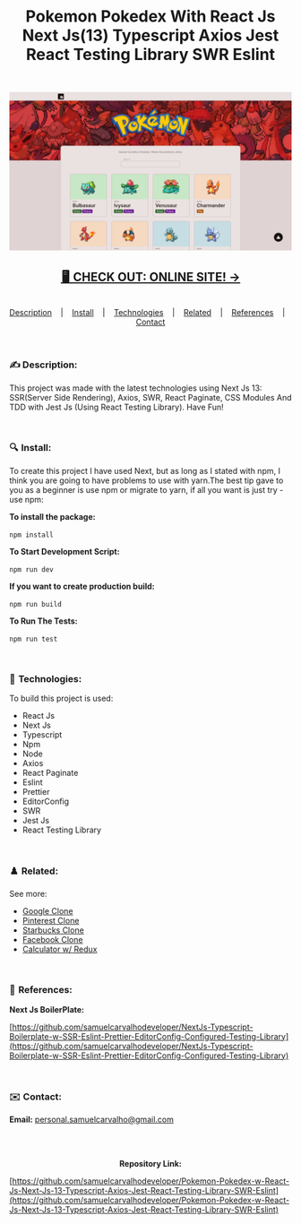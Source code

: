 <h1 align="center">
Pokemon Pokedex With React Js Next Js(13) Typescript Axios Jest React Testing Library SWR Eslint
</h1>

<br />

![](./READMEThumbnail.png)

<h2 align="center"><a href="https://samuelcarvalho.vercel.app/projects/pokemon" align="center"> 🖥️  CHECK OUT: ONLINE SITE! -></a></h2>

<br/>

<div align="center">
  <a href="#description">Description</a> &nbsp;&nbsp;&nbsp;|&nbsp;&nbsp;&nbsp <a href="#install">Install</a> &nbsp;&nbsp;&nbsp;|&nbsp;&nbsp;&nbsp <a href="#technologies">Technologies</a> &nbsp;&nbsp;&nbsp;|&nbsp;&nbsp;&nbsp <a href="#related">Related</a> &nbsp;&nbsp;&nbsp;|&nbsp;&nbsp;&nbsp <a href="#references">References</a> &nbsp;&nbsp;&nbsp;|&nbsp;&nbsp;&nbsp <a href="#contact">Contact</a>
</div>

<br />
<br />

<h3 id="description">✍️ Description:</h3>

<p>This project was made with the latest technologies using Next Js 13: SSR(Server Side Rendering), Axios, SWR, React Paginate, CSS Modules And TDD with Jest Js (Using React Testing Library). Have Fun!</p>

<br />

<h3 id="install">🔍  Install:</h3>

<p>To create this project I have used Next, but as long as I stated with npm, I think you are going to have problems to use with yarn.The best tip gave to you as a beginner is use npm or migrate to yarn, if all you want is just try - use npm:<p>

**To install the package:**

`npm install`

**To Start Development Script:**

`npm run dev`

**If you want to create production build:**

`npm run build`

**To Run The Tests:**

`npm run test`

<br />

<h3 id="technologies">🚀  Technologies:</h3>

<p>To build this project is used:</p>

- React Js
- Next Js
- Typescript
- Npm
- Node
- Axios
- React Paginate
- Eslint
- Prettier
- EditorConfig
- SWR
- Jest Js
- React Testing Library

<br />

<h3 id="related">♟️  Related:</h3>

See more:

<ul>
  <li><a href="https://github.com/samuelcarvalhodeveloper/Google-Clone-w-React-Js-Typescript-Styled-Components-Prettier-Eslint-EditorConfig">Google Clone</a></li>
  <li><a href="https://github.com/samuelcarvalhodeveloper/Pinterest-Clone-w-React-Js-Typescript-Styled-Components-Prettier-Eslint-EditorConfig">Pinterest Clone</a></li>
  <li><a href="https://github.com/samuelcarvalhodeveloper/Starbucks-Clone-w-React-Js-Typescript-Context-Api-Styled-Components-Prettier-Eslint-EditorConfig">Starbucks Clone</a></li>
  <li><a href="https://github.com/samuelcarvalhodeveloper/Facebook-Clone-w-React-Js-Typescript-Styled-Components-Prettier-Eslint-EditorConfig">Facebook Clone</a></li>
  <li><a href="https://github.com/samuelcarvalhodeveloper/Calculator-w-React-Js-Redux-ToolKit-Typescript-Styled-Components-Prettier-Eslint-EditorConfig">Calculator w/ Redux</a></li>
</ul>

<br />

<h3 id="references">📖  References:</h3>

**Next Js BoilerPlate:**

[https://github.com/samuelcarvalhodeveloper/NextJs-Typescript-Boilerplate-w-SSR-Eslint-Prettier-EditorConfig-Configured-Testing-Library](https://github.com/samuelcarvalhodeveloper/NextJs-Typescript-Boilerplate-w-SSR-Eslint-Prettier-EditorConfig-Configured-Testing-Library)

<br />

<h3 id="contact">✉️  Contact:</h3>

**Email:**
<a href="mailto:personal.samuelcarvalho@gmail.com">personal.samuelcarvalho@gmail.com</a>

<br />
<br />

<p align="center"><strong>Repository Link:</strong></p>

[https://github.com/samuelcarvalhodeveloper/Pokemon-Pokedex-w-React-Js-Next-Js-13-Typescript-Axios-Jest-React-Testing-Library-SWR-Eslint](https://github.com/samuelcarvalhodeveloper/Pokemon-Pokedex-w-React-Js-Next-Js-13-Typescript-Axios-Jest-React-Testing-Library-SWR-Eslint)
